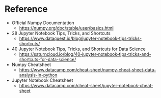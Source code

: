 # Reference

- Official Numpy Documentation
  - https://numpy.org/doc/stable/user/basics.html
- 28 Jupyter Notebook Tips, Tricks, and Shortcuts
  - https://www.dataquest.io/blog/jupyter-notebook-tips-tricks-shortcuts/
- 40 Jupyter Notebook Tips, Tricks, and Shortcuts for Data Science
  - https://saturncloud.io/blog/40-jupyter-notebook-tips-tricks-and-shortcuts-for-data-science/
- Numpy Cheatsheet
  - https://www.datacamp.com/cheat-sheet/numpy-cheat-sheet-data-analysis-in-python
- Jupyter Notebook Cheatsheet
  - https://www.datacamp.com/cheat-sheet/jupyter-notebook-cheat-sheet
